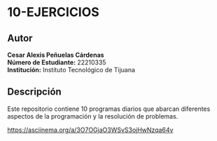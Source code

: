 # 10-EJERCICIOS

## Autor
**Cesar Alexis Peñuelas Cárdenas**  
**Número de Estudiante:** 22210335  
**Institución:** Instituto Tecnológico de Tijuana

## Descripción
Este repositorio contiene 10 programas diarios que abarcan diferentes aspectos de la programación y la resolución de problemas.

https://asciinema.org/a/3O7OGjaO3WSvS3ojHwNzqa64v



